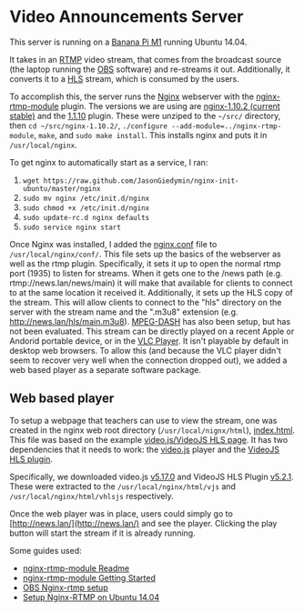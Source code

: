 Video Announcements Server
==========================

This server is running on a [Banana Pi M1](https://en.wikipedia.org/wiki/Banana_Pi#Banana_Pi_M1) running Ubuntu 14.04. 

It takes in an [RTMP](https://en.wikipedia.org/wiki/Real-Time_Messaging_Protocol) video stream, that comes from the broadcast source (the laptop running the [OBS](https://obsproject.com/) software) and re-streams it out. Additionally, it converts it to a [HLS](https://en.wikipedia.org/wiki/HTTP_Live_Streaming) stream, which is consumed by the users.

To accomplish this, the server runs the [Nginx](https://www.nginx.com/resources/wiki/) webserver with the [nginx-rtmp-module](https://github.com/arut/nginx-rtmp-module) plugin. The versions we are using are [nginx-1.10.2 (current stable)](http://nginx.org/download/nginx-1.10.2.zip) and the [1.1.10](https://github.com/arut/nginx-rtmp-module/releases/tag/v1.1.10) plugin. These were unziped to the `~/src/` directory, then `cd ~/src/nginx-1.10.2/`, `./configure --add-module=../nginx-rtmp-module`, `make`, and `sudo make install`. This installs nginx and puts it in `/usr/local/nginx`. 

To get nginx to automatically start as a service, I ran:

1.  `wget https://raw.github.com/JasonGiedymin/nginx-init-ubuntu/master/nginx`
2.  `sudo mv nginx /etc/init.d/nginx`
3.  `sudo chmod +x /etc/init.d/nginx`
4.  `sudo update-rc.d nginx defaults`
5.  `sudo service nginx start`

Once Nginx was installed, I added the [nginx.conf](nginx.conf) file to `/usr/local/nginx/conf/`.  This file sets up the basics of the webserver as well as the rtmp plugin. Specifically, it sets it up to open the normal rtmp port (1935) to listen for streams. When it gets one to the /news path (e.g. rtmp://news.lan/news/main) it will make that available for clients to connect to at the same location it received it. Additionally, it sets up the HLS copy of the stream. This will allow clients to connect to the "hls" directory on the server with the stream name and the ".m3u8" extension (e.g. http://news.lan/hls/main.m3u8). [MPEG-DASH](https://en.wikipedia.org/wiki/Dynamic_Adaptive_Streaming_over_HTTP) has also been setup, but has not been evaluated. This stream can be directly played on a recent Apple or Andorid portable device, or in the [VLC Player](http://www.videolan.org/vlc/index.html). It isn't playable by default in desktop web browsers. To allow this (and because the VLC player didn't seem to recover very well when the connection dropped out), we added a web based player as a separate software package.


Web based player
----------------
To setup a webpage that teachers can use to view the stream, one was created in the nginx web root directory (`/usr/local/nignx/html`), [index.html](index.html). This file was based on the example [video.js/VideoJS HLS page](https://videojs.github.io/videojs-contrib-hls/). It has two dependencies that it needs to work: the [video.js](http://videojs.com/) player and the [VideoJS HLS plugin](https://github.com/videojs/videojs-contrib-hls). 

Specifically, we downloaded video.js [v5.17.0](https://github.com/videojs/video.js/releases/download/v5.17.0/video-js-5.17.0.zip) and VideoJS HLS Plugin [v5.2.1](https://github.com/videojs/videojs-contrib-hls/releases/download/v5.2.1/videojs-contrib-hls.js). These were extracted to the `/usr/local/nginx/html/vjs` and `/usr/local/nginx/html/vhlsjs` respectively.

Once the web player was in place, users could simply go to [http://news.lan/](http://news.lan/) and see the player. Clicking the play button will start the stream if it is already running.




Some guides used:

* [nginx-rtmp-module Readme](https://github.com/arut/nginx-rtmp-module)
* [nginx-rtmp-module Getting Started](https://github.com/arut/nginx-rtmp-module/wiki/Getting-started-with-nginx-rtmp)
* [OBS Nginx-rtmp setup](https://obsproject.com/forum/resources/how-to-set-up-your-own-private-rtmp-server-using-nginx.50/)
* [Setup Nginx-RTMP on Ubuntu 14.04](https://www.vultr.com/docs/setup-nginx-rtmp-on-ubuntu-14-04)
